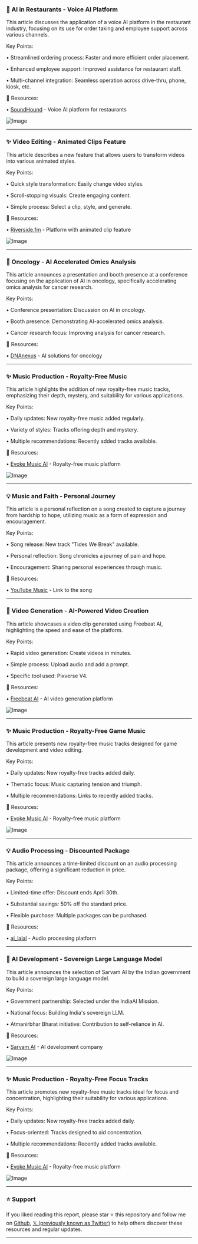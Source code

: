 ### 🤖 AI in Restaurants - Voice AI Platform

This article discusses the application of a voice AI platform in the restaurant industry, focusing on its use for order taking and employee support across various channels.

Key Points:

• Streamlined ordering process: Faster and more efficient order placement.


• Enhanced employee support: Improved assistance for restaurant staff.


• Multi-channel integration: Seamless operation across drive-thru, phone, kiosk, etc.



🔗 Resources:

• [SoundHound](https://x.com/SoundHound) - Voice AI platform for restaurants


![Image](https://pbs.twimg.com/media/Gq2rU3TWYAAaaV7?format=jpg&name=small)


---
### ✨ Video Editing - Animated Clips Feature

This article describes a new feature that allows users to transform videos into various animated styles.

Key Points:

• Quick style transformation:  Easily change video styles.


• Scroll-stopping visuals: Create engaging content.


• Simple process: Select a clip, style, and generate.



🔗 Resources:

• [Riverside.fm](https://x.com/RiversidedotFM) - Platform with animated clip feature


![Image](https://pbs.twimg.com/amplify_video_thumb/1921894532641107968/img/7FxXl2OihV9n_IZ7.jpg)


---
### 🤖 Oncology - AI Accelerated Omics Analysis

This article announces a presentation and booth presence at a conference focusing on the application of AI in oncology, specifically accelerating omics analysis for cancer research.

Key Points:

• Conference presentation:  Discussion on AI in oncology.


• Booth presence:  Demonstrating AI-accelerated omics analysis.


• Cancer research focus:  Improving analysis for cancer research.



🔗 Resources:

• [DNAnexus](https://x.com/dnanexus) -  AI solutions for oncology


---
### ✨ Music Production - Royalty-Free Music

This article highlights the addition of new royalty-free music tracks, emphasizing their depth, mystery, and suitability for various applications.

Key Points:

• Daily updates: New royalty-free music added regularly.


• Variety of styles: Tracks offering depth and mystery.


• Multiple recommendations:  Recently added tracks available.



🔗 Resources:

• [Evoke Music AI](https://evokemusic.short.gy/0503) -  Royalty-free music platform


![Image](https://pbs.twimg.com/amplify_video_thumb/1918568521623363584/img/fgPk1SE61WZ2lRQR.jpg)


---
### 💡 Music and Faith - Personal Journey

This article is a personal reflection on a song created to capture a journey from hardship to hope, utilizing music as a form of expression and encouragement.

Key Points:

• Song release: New track "Tides We Break" available.


• Personal reflection: Song chronicles a journey of pain and hope.


• Encouragement:  Sharing personal experiences through music.


🔗 Resources:

• [YouTube Music](https://pbs.twimg.com/ext_tw_video_thumb/1917611312021921792/pu/img/G1Jlo_90XyfUHI50.jpg) - Link to the song


---
### 🚀 Video Generation - AI-Powered Video Creation

This article showcases a video clip generated using Freebeat AI, highlighting the speed and ease of the platform.

Key Points:

• Rapid video generation:  Create videos in minutes.


• Simple process: Upload audio and add a prompt.


• Specific tool used:  Pixverse V4.



🔗 Resources:

• [Freebeat AI](https://freebeat.ai/#via=fotachu) - AI video generation platform


![Image](https://pbs.twimg.com/ext_tw_video_thumb/1917655258735562752/pu/img/YdbfDIG7w_Mlnfez.jpg)


---
### ✨ Music Production - Royalty-Free Game Music

This article presents new royalty-free music tracks designed for game development and video editing.

Key Points:

• Daily updates: New royalty-free tracks added daily.


• Thematic focus: Music capturing tension and triumph.


• Multiple recommendations: Links to recently added tracks.



🔗 Resources:

• [Evoke Music AI](https://evokemusic.short.gy/0430) - Royalty-free music platform


![Image](https://pbs.twimg.com/amplify_video_thumb/1916773870440484865/img/81EjSedSEQkOUS5Q.jpg)


---
### 💡 Audio Processing - Discounted Package

This article announces a time-limited discount on an audio processing package, offering a significant reduction in price.

Key Points:

• Limited-time offer: Discount ends April 30th.


• Substantial savings: 50% off the standard price.


• Flexible purchase:  Multiple packages can be purchased.



🔗 Resources:

• [ai_lalal](https://t.co/gpaOmh9L6G) - Audio processing platform


---
### 🤖 AI Development - Sovereign Large Language Model

This article announces the selection of Sarvam AI by the Indian government to build a sovereign large language model.

Key Points:

• Government partnership: Selected under the IndiaAI Mission.


• National focus: Building India's sovereign LLM.


• Atmanirbhar Bharat initiative:  Contribution to self-reliance in AI.



🔗 Resources:

• [Sarvam AI](https://x.com/SarvamAI) - AI development company


![Image](https://pbs.twimg.com/media/Gpc959MbEAMKAVl?format=jpg&name=small)


---
### ✨ Music Production - Royalty-Free Focus Tracks

This article promotes new royalty-free music tracks ideal for focus and concentration, highlighting their suitability for various applications.

Key Points:

• Daily updates: New royalty-free tracks added daily.


• Focus-oriented: Tracks designed to aid concentration.


• Multiple recommendations:  Recently added tracks available.



🔗 Resources:

• [Evoke Music AI](https://evokemusic.short.gy/0425) - Royalty-free music platform


![Image](https://pbs.twimg.com/amplify_video_thumb/1914951656749588485/img/gLSYH-CKu7HrWlQs.jpg)


---

### ⭐️ Support

If you liked reading this report, please star ⭐️ this repository and follow me on [Github](https://github.com/Drix10), [𝕏 (previously known as Twitter)](https://x.com/DRIX_10_) to help others discover these resources and regular updates.

---